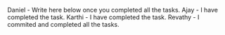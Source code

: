 Daniel - Write here below once you completed all the tasks.
Ajay   - I have completed the task.
Karthi - I have completed the task. 
Revathy - I commited and completed all the tasks.
